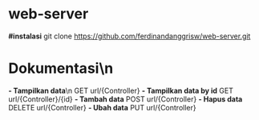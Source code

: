 # web-server

**#instalasi**
git clone https://github.com/ferdinandanggrisw/web-server.git

# Dokumentasi\n
**- Tampilkan data**\n
  GET url/{Controller}
**- Tampilkan data by id**
  GET url/{Controller}/{id}
**- Tambah data**
  POST url/{Controller}
**- Hapus data**
  DELETE url/{Controller}
**- Ubah data**
  PUT url/{Controller}
